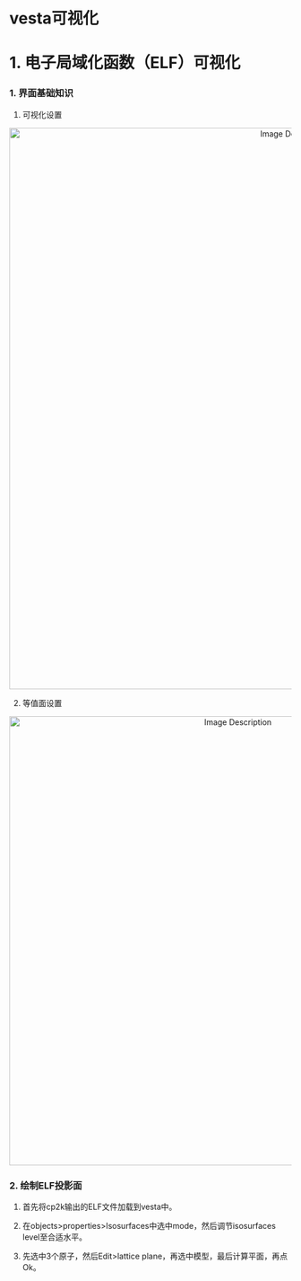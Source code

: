 # vesta可视化

# 1. 电子局域化函数（ELF）可视化

### 1. 界面基础知识

1. 可视化设置

<p align="center">
<img src="https://19640810.xyz/05_image/01_imageHost/20240622-215158.png" alt="Image Description" width="1000">
</p>


2. 等值面设置

<p align="center">
<img src="https://19640810.xyz/05_image/01_imageHost/20240622-215918.png" alt="Image Description" width="800">
</p>


### 2. 绘制ELF投影面


1. 首先将cp2k输出的ELF文件加载到vesta中。

2. 在objects>properties>Isosurfaces中选中mode，然后调节isosurfaces level至合适水平。

3. 先选中3个原子，然后Edit>lattice plane，再选中模型，最后计算平面，再点Ok。
